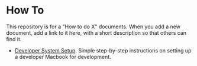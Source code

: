 # How To

This repository is for a "How to do X" documents. When you add a new document, add a link to it here, with a short description so that others can find it.

- [Developer System Setup](/Developer_System_Setup.md). Simple step-by-step instructions on setting up a developer Macbook for development.
